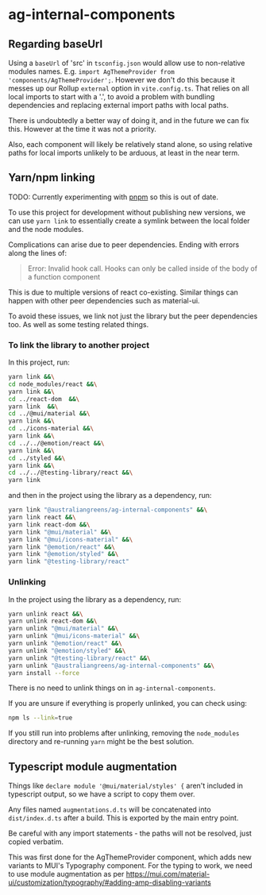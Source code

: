 # ag-internal-components

## Regarding baseUrl

Using a `baseUrl` of 'src' in `tsconfig.json` would allow use to non-relative
modules names. E.g. `import AgThemeProvider from 'components/AgThemeProvider';`.
However we don't do this because it messes up our Rollup `external` option in
`vite.config.ts`. That relies on all local imports to start with a '.', to avoid
a problem with bundling dependencies and replacing external import paths with
local paths.

There is undoubtedly a better way of doing it, and in the future we can fix
this. However at the time it was not a priority.

Also, each component will likely be relatively stand alone, so using relative
paths for local imports unlikely to be arduous, at least in the near term.

## Yarn/npm linking

TODO: Currently experimenting with [pnpm](https://pnpm.io) so this is out of
date.

To use this project for development without publishing new versions, we can use
`yarn link` to essentially create a symlink between the local folder and the
node modules.

Complications can arise due to peer dependencies. Ending with errors along the
lines of:

> Error: Invalid hook call. Hooks can only be called inside of the body of a
> function component

This is due to multiple versions of react co-existing. Similar things can
happen with other peer dependencies such as material-ui.

To avoid these issues, we link not just the library but the peer dependencies
too. As well as some testing related things.

### To link the library to another project

In this project, run:

```sh
yarn link &&\
cd node_modules/react &&\
yarn link &&\
cd ../react-dom  &&\
yarn link  &&\
cd ../@mui/material &&\
yarn link &&\
cd ../icons-material &&\
yarn link &&\
cd ../../@emotion/react &&\
yarn link &&\
cd ../styled &&\
yarn link &&\
cd ../../@testing-library/react &&\
yarn link
```

and then in the project using the library as a dependency, run:

```sh
yarn link "@australiangreens/ag-internal-components" &&\
yarn link react &&\
yarn link react-dom &&\
yarn link "@mui/material" &&\
yarn link "@mui/icons-material" &&\
yarn link "@emotion/react" &&\
yarn link "@emotion/styled" &&\
yarn link "@testing-library/react"
```

### Unlinking

In the project using the library as a dependency, run:

```sh
yarn unlink react &&\
yarn unlink react-dom &&\
yarn unlink "@mui/material" &&\
yarn unlink "@mui/icons-material" &&\
yarn unlink "@emotion/react" &&\
yarn unlink "@emotion/styled" &&\
yarn unlink "@testing-library/react" &&\
yarn unlink "@australiangreens/ag-internal-components" &&\
yarn install --force
```

There is no need to unlink things on in `ag-internal-components`.

If you are unsure if everything is properly unlinked, you can check using:

```sh
npm ls --link=true
```

If you still run into problems after unlinking, removing the `node_modules`
directory and re-running `yarn` might be the best solution.

## Typescript module augmentation

Things like `declare module '@mui/material/styles' {` aren't included in
typescript output, so we have a script to copy them over.

Any files named `augmentations.d.ts` will be concatenated into `dist/index.d.ts`
after a build. This is exported by the main entry point.

Be careful with any import statements - the paths will not be resolved, just
copied verbatim.

This was first done for the AgThemeProvider component, which adds new variants
to MUI's Typography component. For the typing to work, we need to use module
augmentation as per
<https://mui.com/material-ui/customization/typography/#adding-amp-disabling-variants>
